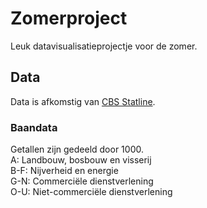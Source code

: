 # Zomerproject
Leuk datavisualisatieprojectje voor de zomer.

## Data
Data is afkomstig van [CBS Statline](http://statline.cbs.nl/Statweb/).  
### Baandata
Getallen zijn gedeeld door 1000.  
A: Landbouw, bosbouw en visserij  
B-F: Nijverheid en energie  
G-N: Commerciële dienstverlening  
O-U: Niet-commerciële dienstverlening

